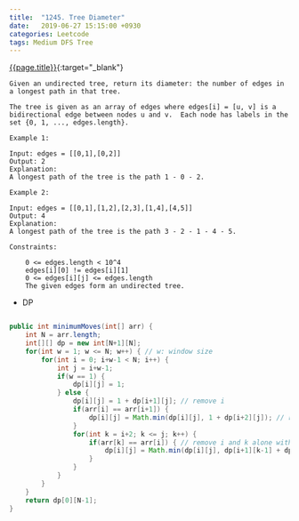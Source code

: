 ```yaml
---
title:  "1245. Tree Diameter"
date:   2019-06-27 15:15:00 +0930
categories: Leetcode
tags: Medium DFS Tree
---
```


[{{page.title}}](https://leetcode.com/problems/tree-diameter/){:target="_blank"}

    Given an undirected tree, return its diameter: the number of edges in a longest path in that tree.

    The tree is given as an array of edges where edges[i] = [u, v] is a bidirectional edge between nodes u and v.  Each node has labels in the set {0, 1, ..., edges.length}.

    Example 1:

    Input: edges = [[0,1],[0,2]]
    Output: 2
    Explanation:
    A longest path of the tree is the path 1 - 0 - 2.

    Example 2:

    Input: edges = [[0,1],[1,2],[2,3],[1,4],[4,5]]
    Output: 4
    Explanation:
    A longest path of the tree is the path 3 - 2 - 1 - 4 - 5.

    Constraints:

        0 <= edges.length < 10^4
        edges[i][0] != edges[i][1]
        0 <= edges[i][j] <= edges.length
        The given edges form an undirected tree.

* DP

```java

public int minimumMoves(int[] arr) {
    int N = arr.length;
    int[][] dp = new int[N+1][N];
    for(int w = 1; w <= N; w++) { // w: window size
        for(int i = 0; i+w-1 < N; i++) {
            int j = i+w-1;
            if(w == 1) {
                dp[i][j] = 1;
            } else {
                dp[i][j] = 1 + dp[i+1][j]; // remove i
                if(arr[i] == arr[i+1]) {
                    dp[i][j] = Math.min(dp[i][j], 1 + dp[i+2][j]); // remove i and i+1
                }
                for(int k = i+2; k <= j; k++) {
                    if(arr[k] == arr[i]) { // remove i and k alone with substring between them
                        dp[i][j] = Math.min(dp[i][j], dp[i+1][k-1] + dp[k+1][j]);
                    }
                }
            }
        }
    }
    return dp[0][N-1];
}
```
